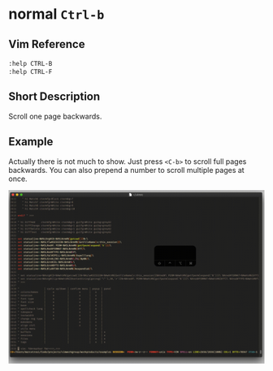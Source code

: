 # normal `Ctrl-b`

## Vim Reference

    :help CTRL-B
    :help CTRL-F

## Short Description
Scroll one page backwards.

## Example

Actually there is not much to show. Just press `<C-b>` to scroll full pages backwards.
You can also prepend a number to scroll multiple pages at once.

![normal mode Ctrl-b](img/n_Ctrl-b.gif)

